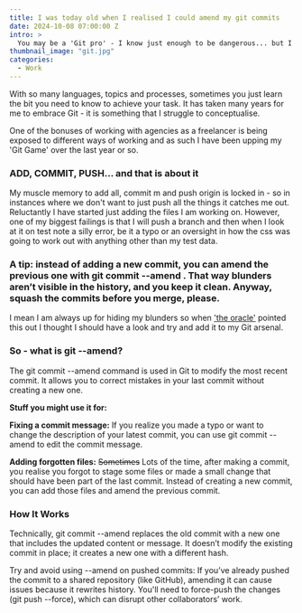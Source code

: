 ```yaml
---
title: I was today old when I realised I could amend my git commits
date: 2024-10-08 07:00:00 Z
intro: >
  You may be a 'Git pro' - I know just enough to be dangerous... but I am learning.
thumbnail_image: "git.jpg"
categories:
  - Work
---
```


With so many languages, topics and processes, sometimes you just learn the bit you need to know to achieve your task. It has taken many years for me to embrace Git - it is something that I struggle to conceptualise. 

One of the bonuses of working with agencies as a freelancer is being exposed to different ways of working and as such I have been upping my  'Git Game' over the last year or so. 

### ADD, COMMIT, PUSH... and that is about it

My muscle memory to add all, commit m and push origin is locked in - so in instances where we don't want to just push all the things it catches me out. Reluctantly I have started just adding the files I am working on. However, one of my biggest failings is that I will push a branch and then when I look at it on test note a silly error, be it a typo or an oversight in how the css was going to work out with anything other than my test data. 

### A tip: instead of adding a new commit, you can amend the previous one with git commit --amend . That way blunders aren’t visible in the history, and you keep it clean. Anyway, squash the commits before you merge, please.  

I mean I am always up for hiding my blunders so when ['the oracle'](https://codepen.io/natszafraniec) pointed this out I thought I should have a look and try and add it to my Git arsenal. 


### So - what is git --amend? 

The git commit --amend command is used in Git to modify the most recent commit. It allows you to correct mistakes in your last commit without creating a new one.

**Stuff you might use it for:**

**Fixing a commit message:** If you realize you made a typo or want to change the description of your latest commit, you can use git commit --amend to edit the commit message.

**Adding forgotten files:** ~~Sometimes~~ Lots of the time, after making a commit, you realise you forgot to stage some files or made a small change that should have been part of the last commit. Instead of creating a new commit, you can add those files and amend the previous commit.


### How It Works
Technically, git commit --amend replaces the old commit with a new one that includes the updated content or message. It doesn’t modify the existing commit in place; it creates a new one with a different hash.


Try and avoid using --amend on pushed commits: If you’ve already pushed the commit to a shared repository (like GitHub), amending it can cause issues because it rewrites history. You'll need to force-push the changes (git push --force), which can disrupt other collaborators’ work.
